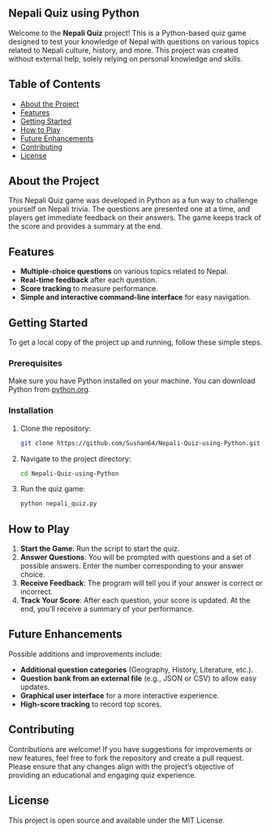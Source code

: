 ## Nepali Quiz using Python

Welcome to the **Nepali Quiz** project! This is a Python-based quiz game designed to test your knowledge of Nepal with questions on various topics related to Nepali culture, history, and more. This project was created without external help, solely relying on personal knowledge and skills.

## Table of Contents
- [About the Project](#about-the-project)
- [Features](#features)
- [Getting Started](#getting-started)
- [How to Play](#how-to-play)
- [Future Enhancements](#future-enhancements)
- [Contributing](#contributing)
- [License](#license)

## About the Project

This Nepali Quiz game was developed in Python as a fun way to challenge yourself on Nepali trivia. The questions are presented one at a time, and players get immediate feedback on their answers. The game keeps track of the score and provides a summary at the end.

## Features

- **Multiple-choice questions** on various topics related to Nepal.
- **Real-time feedback** after each question.
- **Score tracking** to measure performance.
- **Simple and interactive command-line interface** for easy navigation.

## Getting Started

To get a local copy of the project up and running, follow these simple steps.

### Prerequisites

Make sure you have Python installed on your machine. You can download Python from [python.org](https://www.python.org/downloads/).

### Installation

1. Clone the repository:
   ```bash
   git clone https://github.com/Sushan64/Nepali-Quiz-using-Python.git
   ```

2. Navigate to the project directory:
   ```bash
   cd Nepali-Quiz-using-Python
   ```

3. Run the quiz game:
   ```bash
   python nepali_quiz.py
   ```

## How to Play

1. **Start the Game**: Run the script to start the quiz.
2. **Answer Questions**: You will be prompted with questions and a set of possible answers. Enter the number corresponding to your answer choice.
3. **Receive Feedback**: The program will tell you if your answer is correct or incorrect.
4. **Track Your Score**: After each question, your score is updated. At the end, you’ll receive a summary of your performance.

## Future Enhancements

Possible additions and improvements include:
- **Additional question categories** (Geography, History, Literature, etc.).
- **Question bank from an external file** (e.g., JSON or CSV) to allow easy updates.
- **Graphical user interface** for a more interactive experience.
- **High-score tracking** to record top scores.

## Contributing

Contributions are welcome! If you have suggestions for improvements or new features, feel free to fork the repository and create a pull request. Please ensure that any changes align with the project’s objective of providing an educational and engaging quiz experience.

## License

This project is open source and available under the MIT License.

